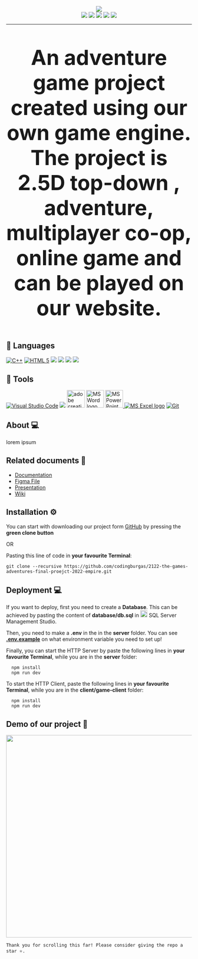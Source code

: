 <div align = "center">
  <img src="https://cdn.discordapp.com/attachments/900689339179216926/989070171215896576/Main_logo.png">
</div>

<div align = "center">
  <img src = "https://img.shields.io/github/languages/count/codingburgas/2122-the-games-adventures-final-proejct-2022-empire?style=for-the-badge">
  <img src = "https://img.shields.io/github/contributors/codingburgas/2122-the-games-adventures-final-proejct-2022-empire?style=for-the-badge">
  <img src = "https://img.shields.io/github/repo-size/codingburgas/2122-the-games-adventures-final-proejct-2022-empire?style=for-the-badge">
  <img src = "https://img.shields.io/github/last-commit/codingburgas/2122-the-games-adventures-final-proejct-2022-empire?style=for-the-badge">
  <img src = "https://img.shields.io/github/languages/top/codingburgas/2122-the-games-adventures-final-proejct-2022-empire?style=for-the-badge">
</div>

---

<p align = "center" style = "font-size:4em">
  <strong>
An adventure game project created using our own game engine. The project is 2.5D top-down , adventure, multiplayer co-op, online game and can be played on our website.
  </strong>
</p>



## 🚀 Languages 
  <p align="left"> 
  <a href="https://www.cplusplus.com/"><img src="https://img.icons8.com/color/48/000000/c-plus-plus-logo.png" alt="C++"/></a>
  <a href="https://developer.mozilla.org/en-US/docs/Glossary/HTML5"><img src="https://img.icons8.com/color/48/000000/html-5.png" alt="HTML 5"/></a>
  <a href="https://sass-lang.com/"><img src="https://img.icons8.com/color/48/000000/css3.png"/></a>
  <a href="https://www.sfml-dev.org/"><img src="https://img.icons8.com/fluency/48/000000/typescript.png"/></a></a>
  <a href="https://www.sfml-dev.org/"><img src="https://img.icons8.com/fluency/48/000000/python.png"/></a></a>
  <a href="https://www.sfml-dev.org/"><img src="https://img.icons8.com/color/48/000000/react-native.png"/></a></a>
  </p>

## 🔧 Tools 
  <p align="left"> 
  <a href="https://code.visualstudio.com/"><img src="https://img.icons8.com/color/48/000000/visual-studio-code-2019.png" alt="Visual Studio Code"/></a>
  <a href="https://www.figma.com/"><img src="https://img.icons8.com/color/48/000000/figma--v1.png"/></a>
  <a href="https://www.adobe.com/creativecloud.html"><img src="https://www.adobe.com/content/dam/shared/images/product-icons/svg/creative-cloud.svg" alt="adobe creative cloud" width=48px /></a>
    <a href="https://www.microsoft.com/en-ww/microsoft-365/word"><img src="https://img.icons8.com/fluency/48/000000/microsoft-word-2019.png" alt="MS Word logo" width=48px /></a>
    <a href="https://www.microsoft.com/en-us/microsoft-365/powerpoint"><img src="https://img.icons8.com/fluency/48/000000/microsoft-powerpoint-2019.png" alt="MS PowerPoint logo" width=48px />
    <a href="https://www.microsoft.com/en-us/microsoft-365/excel"><img src="https://img.icons8.com/fluency/48/000000/microsoft-excel-2019.png" alt="MS Excel logo"/></a>
    <a href="https://git-scm.com/"><img src="https://img.icons8.com/color/48/000000/git.png" alt="Git"/></a>
  </p> 


## About 💻 <a name = "about"></a>
lorem ipsum



## Related documents 📄 <a name = "docs"></a>
   + [Documentation](https://codingburgas-my.sharepoint.com/:w:/g/personal/sysolakov20_codingburgas_bg/ET6L9M9yb7NNhHa7xlCsi6gB--A1qllTLt5fPS_8MpWaDQ?e=ylo6QK)
   + [Figma File](https://codingburgas-my.sharepoint.com/:u:/g/personal/sysolakov20_codingburgas_bg/EX9lsOmlZphHigFSMWp4pGcBNK4WkPXiYTndwYZBdO4nkg?e=IbcepR)
   + [Presentation](https://codingburgas-my.sharepoint.com/:p:/g/personal/sysolakov20_codingburgas_bg/EXR8PEziqCdIi5TvBV-SKQUB1ruZoyIs-AT1QUpP-_nNyw?e=b4wod2)
   + [Wiki](https://github.com/codingburgas/2122-the-games-adventures-final-project-2022-empire/wiki)

## Installation ⚙ <a name = "installation"></a>

You can start with downloading our project form [GitHub](https://github.com/codingburgas/2122-the-games-adventures-final-proejct-2022-empire/archive/refs/heads/master.zip) by pressing the **green clone button**

OR

Pasting this line of code in **your favourite Terminal**:

```
git clone --recursive https://github.com/codingburgas/2122-the-games-adventures-final-proejct-2022-empire.git
```

## Deployment 💻
If you want to deploy, first you need to create a **Database**. This can be achieved by pasting the content of **database/db.sql** in <img src = "https://www.edureka.co/blog/wp-content/uploads/2019/10/logo.png" height = "19px" alt = "vs logo"> SQL Server Management Studio.

Then, you need to make a **.env** in the in the **server** folder. You can see [**.env.example**](https://github.com/codingburgas/2122-otj-10-project-repo-SSIvanov19/blob/master/.env.example) on what environment variable you need to set up!

Finally, you can start the HTTP Server by paste the following lines in **your favourite Terminal**, while you are in the **server** folder:
```
  npm install
  npm run dev
```

To start the HTTP Client, paste the following lines in **your favourite Terminal**, while you are in the **client/game-client** folder:
```
  npm install
  npm run dev
```

 ## Demo of our project 🎥 <a name = "demo"></a>
<p align="center">
<img src="https://cdn.discordapp.com/attachments/900689339179216926/990695673512992838/Silver_24inch_iMac_Mockup.png" width = "550px" >
</p>

```
Thank you for scrolling this far! Please consider giving the repo a star ⭐.
```
